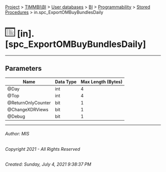 #### 

[Project](../../../../../index.md) > [TIMMBI\\BI](../../../../index.md) > [User databases](../../../index.md) > [BI](../../index.md) > [Programmability](../index.md) > [Stored Procedures](Stored_Procedures.md) > in.spc_ExportOMBuyBundlesDaily

# ![Stored Procedures](../../../../../Images/StoredProcedure32.png) [in].[spc_ExportOMBuyBundlesDaily]

---

## <a name="#parameters"></a>Parameters

| Name | Data Type | Max Length (Bytes) |
|---|---|---|
| @Day | int | 4 |
| @Top | int | 4 |
| @ReturnOnlyCounter | bit | 1 |
| @ChangeXDRViews | bit | 1 |
| @Debug | bit | 1 |


---

###### Author:  MIS

###### Copyright 2021 - All Rights Reserved

###### Created: Sunday, July 4, 2021 9:38:37 PM

